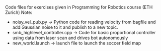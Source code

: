 Code files for exercises given in Programming for Robotics course (ETH Zurich)
Note:
- noisy_vel_pub.py -> Python code for reading velocity from bagfile and add Gaussian noise to it and publish to a new topic.
- smb_highlevel_controller.cpp -> Code for basic proportional controller using data from laser scan and drives bot autonomously
- new_world.launch -> launch file to launch the soccer field map
  
